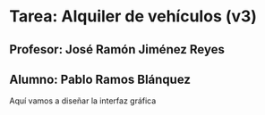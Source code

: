 # Tarea: Alquiler de vehículos (v3)
## Profesor: José Ramón Jiménez Reyes
## Alumno: Pablo Ramos Blánquez

Aquí vamos a diseñar la interfaz gráfica
